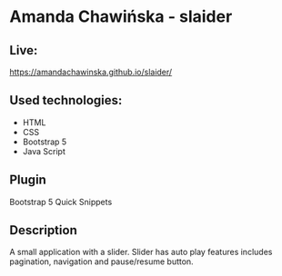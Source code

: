# Amanda Chawińska - slaider

## Live:
 https://amandachawinska.github.io/slaider/

## Used technologies:

- HTML
- CSS
- Bootstrap 5
- Java Script

## Plugin

Bootstrap 5 Quick Snippets

## Description

A small application with a slider. Slider has auto play features includes pagination, navigation and pause/resume button.
